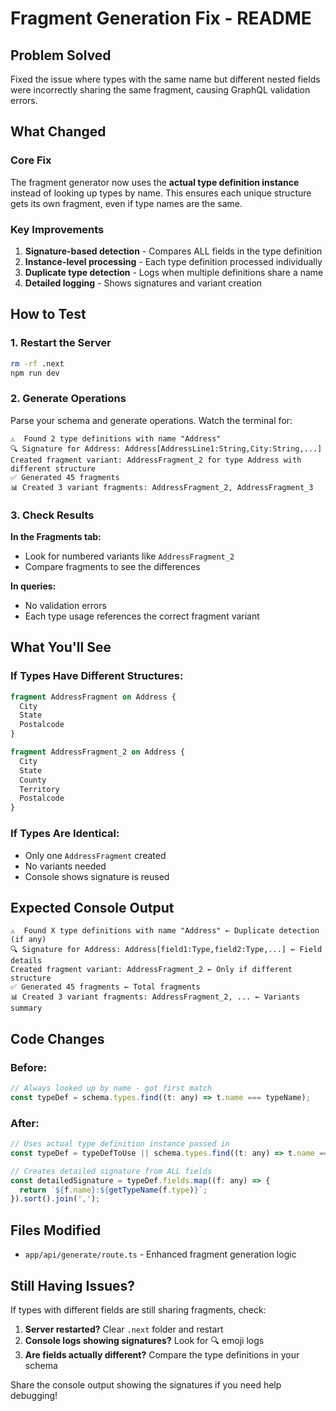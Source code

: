 # Fragment Generation Fix - README

## Problem Solved
Fixed the issue where types with the same name but different nested fields were incorrectly sharing the same fragment, causing GraphQL validation errors.

## What Changed

### Core Fix
The fragment generator now uses the **actual type definition instance** instead of looking up types by name. This ensures each unique structure gets its own fragment, even if type names are the same.

### Key Improvements
1. **Signature-based detection** - Compares ALL fields in the type definition
2. **Instance-level processing** - Each type definition processed individually
3. **Duplicate type detection** - Logs when multiple definitions share a name
4. **Detailed logging** - Shows signatures and variant creation

## How to Test

### 1. Restart the Server
```bash
rm -rf .next
npm run dev
```

### 2. Generate Operations
Parse your schema and generate operations. Watch the terminal for:

```
⚠️  Found 2 type definitions with name "Address"
🔍 Signature for Address: Address[AddressLine1:String,City:String,...]
Created fragment variant: AddressFragment_2 for type Address with different structure
✅ Generated 45 fragments
📊 Created 3 variant fragments: AddressFragment_2, AddressFragment_3
```

### 3. Check Results

**In the Fragments tab:**
- Look for numbered variants like `AddressFragment_2`
- Compare fragments to see the differences

**In queries:**
- No validation errors
- Each type usage references the correct fragment variant

## What You'll See

### If Types Have Different Structures:
```graphql
fragment AddressFragment on Address {
  City
  State
  Postalcode
}

fragment AddressFragment_2 on Address {
  City
  State
  County
  Territory
  Postalcode
}
```

### If Types Are Identical:
- Only one `AddressFragment` created
- No variants needed
- Console shows signature is reused

## Expected Console Output

```
⚠️  Found X type definitions with name "Address" ← Duplicate detection (if any)
🔍 Signature for Address: Address[field1:Type,field2:Type,...] ← Field details
Created fragment variant: AddressFragment_2 ← Only if different structure
✅ Generated 45 fragments ← Total fragments
📊 Created 3 variant fragments: AddressFragment_2, ... ← Variants summary
```

## Code Changes

### Before:
```javascript
// Always looked up by name - got first match
const typeDef = schema.types.find((t: any) => t.name === typeName);
```

### After:
```javascript
// Uses actual type definition instance passed in
const typeDef = typeDefToUse || schema.types.find((t: any) => t.name === typeName);

// Creates detailed signature from ALL fields
const detailedSignature = typeDef.fields.map((f: any) => {
  return `${f.name}:${getTypeName(f.type)}`;
}).sort().join(',');
```

## Files Modified
- `app/api/generate/route.ts` - Enhanced fragment generation logic

## Still Having Issues?

If types with different fields are still sharing fragments, check:

1. **Server restarted?** Clear `.next` folder and restart
2. **Console logs showing signatures?** Look for 🔍 emoji logs
3. **Are fields actually different?** Compare the type definitions in your schema

Share the console output showing the signatures if you need help debugging!


